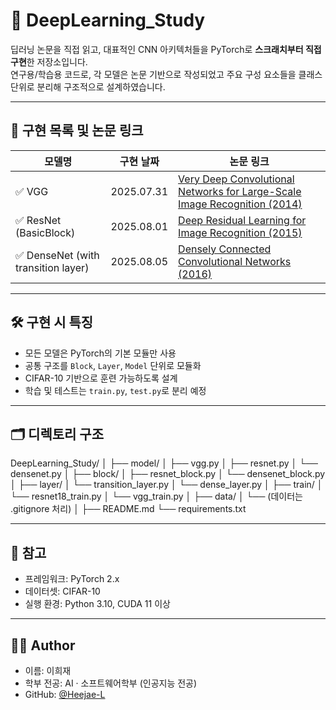 # 🧠 DeepLearning_Study

딥러닝 논문을 직접 읽고, 대표적인 CNN 아키텍처들을 PyTorch로 **스크래치부터 직접 구현**한 저장소입니다.  
연구용/학습용 코드로, 각 모델은 논문 기반으로 작성되었고 주요 구성 요소들을 클래스 단위로 분리해 구조적으로 설계하였습니다.

---

## 📅 구현 목록 및 논문 링크

| 모델명 | 구현 날짜 | 논문 링크 |
|--------|-----------|-----------|
| ✅ VGG | 2025.07.31 | [Very Deep Convolutional Networks for Large-Scale Image Recognition (2014)](https://arxiv.org/abs/1409.1556) |
| ✅ ResNet (BasicBlock) | 2025.08.01 | [Deep Residual Learning for Image Recognition (2015)](https://arxiv.org/abs/1512.03385) |
| ✅ DenseNet (with transition layer) | 2025.08.05 | [Densely Connected Convolutional Networks (2016)](https://arxiv.org/abs/1608.06993) |

---

## 🛠️ 구현 시 특징

- 모든 모델은 PyTorch의 기본 모듈만 사용
- 공통 구조를 `Block`, `Layer`, `Model` 단위로 모듈화
- CIFAR-10 기반으로 훈련 가능하도록 설계
- 학습 및 테스트는 `train.py`, `test.py`로 분리 예정

---

## 🗂️ 디렉토리 구조
DeepLearning_Study/
│
├── model/
│ ├── vgg.py
│ ├── resnet.py
│ └── densenet.py
│
├── block/
│ ├── resnet_block.py
│ └── densenet_block.py
│
├── layer/
│ └── transition_layer.py
│ └── dense_layer.py
│
├── train/
│ └── resnet18_train.py
│ └── vgg_train.py
│
├── data/
│ └── (데이터는 .gitignore 처리)
│
├── README.md
└── requirements.txt

---

## 📌 참고

- 프레임워크: PyTorch 2.x
- 데이터셋: CIFAR-10
- 실행 환경: Python 3.10, CUDA 11 이상

---

## 🙋‍♂️ Author

- 이름: 이희재  
- 학부 전공: AI · 소프트웨어학부 (인공지능 전공)  
- GitHub: [@Heejae-L](https://github.com/Heejae-L)